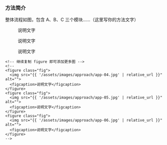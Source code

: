 ### 方法简介
整体流程如图，包含 A、B、C 三个模块……（这里写你的方法文字）

<div class="card edge">
  <!-- square=正方形，full=铺满整行，s-180=更紧凑；想更密就换 s-160，想稍疏一点用 s-200 -->
  <div class="fig-grid square full hovercap s-180">




<figure class="fig">
  <a href="{{ '/assets/images/approach/app-01.jpg' | relative_url }}" data-lightbox="approach">
    <img src="{{ '/assets/images/approach/app-01.jpg' | relative_url }}" alt="">
  </a>
  <figcaption>说明文字</figcaption>
</figure>

<figure class="fig">
  <a href="{{ '/assets/images/approach/app-02.jpg' | relative_url }}" data-lightbox="approach">
    <img src="{{ '/assets/images/approach/app-02.jpg' | relative_url }}" alt="">
  </a>
  <figcaption>说明文字</figcaption>
</figure>


<figure class="fig">
  <a href="{{ '/assets/images/approach/app-03.jpg' | relative_url }}" data-lightbox="approach">
    <img src="{{ '/assets/images/approach/app-03.jpg' | relative_url }}" alt="">
  </a>
  <figcaption>说明文字</figcaption>
</figure>



    <!-- 继续复制 figure 即可添加更多图 -->
    <!--
    <figure class="fig">
      <img src="{{ '/assets/images/approach/app-04.jpg' | relative_url }}" alt="">
      <figcaption>说明文字</figcaption>
    </figure>
    <figure class="fig">
      <img src="{{ '/assets/images/approach/app-05.jpg' | relative_url }}" alt="">
      <figcaption>说明文字</figcaption>
    </figure>
    <figure class="fig">
      <img src="{{ '/assets/images/approach/app-06.jpg' | relative_url }}" alt="">
      <figcaption>说明文字</figcaption>
    </figure>
    -->

  </div>
</div>
